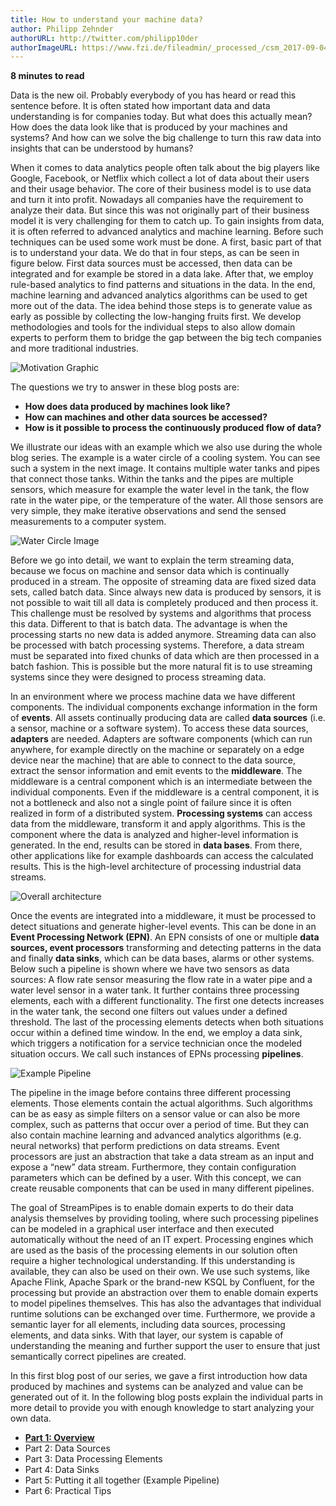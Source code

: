 ```yaml
---
title: How to understand your machine data?
author: Philipp Zehnder
authorURL: http://twitter.com/philipp10der
authorImageURL: https://www.fzi.de/fileadmin/_processed_/csm_2017-09-04_FO_Zehnder-Philipp_003_WEB_95564e4076.jpg
---
```

**<div style="float: left; padding-right: 40px;">8 minutes to read</div>**
<br>


Data is the new oil. Probably everybody of you has heard or read this sentence before.
It is often stated how important data and data understanding is for companies today.
But what does this actually mean?  How does the data look like that is produced by your machines and systems?
And how can we solve the big challenge to turn this raw data into insights that can be understood by humans?

<!--truncate-->

When it comes to data analytics people often talk about the big players like Google, Facebook, or Netflix which collect a lot of data about their users and their usage behavior.
The core of their business model is to use data and turn it into profit. Nowadays all companies have the requirement to analyze their data.
But since this was not originally part of their business model it is very challenging for them to catch up.
To gain insights from data, it is often referred to advanced analytics and machine learning. Before such techniques can be used some work must be done.
A first, basic part of that is to understand your data. We do that in four steps, as can be seen in figure below.
First data sources must be accessed, then data can be integrated and for example be stored in a data lake.
After that, we employ rule-based analytics to find patterns and situations in the data.
In the end, machine learning and advanced analytics algorithms can be used to get more out of the data.
The idea behind those steps is to generate value as early as possible by collecting the low-hanging fruits first.
We develop methodologies and tools for the individual steps to also allow domain experts to perform them to bridge the gap between the big tech companies and more traditional industries.

<img class="blog-image" style="max-width:50%;" src="/blog/assets/2018-06-18-blog-post/01_motivation.png" alt="Motivation Graphic">

The questions we try to answer in these blog posts are:

* **How does data produced by machines look like?**
* **How can machines and other data sources be accessed?**
* **How is it possible to process the continuously produced flow of data?**

We illustrate our ideas with an example which we also use during the whole blog series.
The example is a water circle of a cooling system. You can see such a system in the next image.
It contains multiple water tanks and pipes that connect those tanks.
Within the tanks and the pipes are multiple sensors, which measure for example the water level in the tank, the flow rate in the water pipe, or the temperature of the water.
All those sensors are very simple, they make iterative observations and send the sensed measurements to a computer system.

<img class="blog-image" style="max-width:70%;" src="/blog/assets/2018-06-18-blog-post/02_anlage.png" alt="Water Circle Image">

Before we go into detail, we want to explain the term streaming data, because we focus on machine and sensor data which is continually produced in a stream.
The opposite of streaming data are fixed sized data sets, called batch data.
Since always new data is produced by sensors, it is not possible to wait till all data is completely produced and then process it.
This challenge must be resolved by systems and algorithms that process this data.
Different to that is batch data.
The advantage is when the processing starts no new data is added anymore.
Streaming data can also be processed with batch processing systems.
Therefore, a data stream must be separated into fixed chunks of data which are then processed in a batch fashion.
This is possible but the more natural fit is to use streaming systems since they were designed to process streaming data.

In an environment where we process machine data we have different components.
The individual components exchange information in the form of **events**.
All assets continually producing data are called **data sources** (i.e. a sensor, machine or a software system).
To access these data sources, **adapters** are needed.
Adapters are software components (which can run anywhere, for example directly on the machine or separately on a edge device near the machine) that are able to connect to the data source, extract the sensor information and emit events to the **middleware**.
The middleware is a central component which is an intermediate between the individual components.
Even if the middleware is a central component, it is not a bottleneck and also not a single point of failure since it is often realized in form of a distributed system.
**Processing systems** can access data from the middleware, transform it and apply algorithms.
This is the component where the data is analyzed and higher-level information is generated.
In the end, results can be stored in **data bases**.
From there, other applications like for example dashboards can access the calculated results.
This is the high-level architecture of processing industrial data streams.

<img class="blog-image" src="/blog/assets/2018-06-18-blog-post/03_architecture.png" alt="Overall architecture">

Once the events are integrated into a middleware, it must be processed to detect situations and generate higher-level events.
This can be done in an **Event Processing Network (EPN)**.
An EPN consists of one or multiple **data sources, event processors** transforming and detecting patterns in the data and finally **data sinks**, which can be data bases, alarms or other systems.
Below such a pipeline is shown where we have two sensors as data sources: A flow rate sensor measuring the flow rate in a water pipe and a water level sensor in a water tank.
It further contains three processing elements, each with a different functionality.
The first one detects increases in the water tank, the second one filters out values under a defined threshold.
The last of the processing elements detects when both situations occur within a defined time window.
In the end, we employ a data sink, which triggers a notification for a service technician once the modeled situation occurs.
We call such instances of EPNs processing **pipelines**.

<img class="blog-image" src="/blog/assets/2018-06-18-blog-post/04_pipeline.png" alt="Example Pipeline">

The pipeline in the image before contains three different processing elements.
Those elements contain the actual algorithms.
Such algorithms can be as easy as simple filters on a sensor value or can also be more complex, such as patterns that occur over a period of time.
But they can also contain machine learning and advanced analytics algorithms (e.g. neural networks) that perform predictions on data streams.
Event processors are just an abstraction that take a data stream as an input and expose a “new” data stream.
Furthermore, they contain configuration parameters which can be defined by a user.
With this concept, we can create reusable components that can be used in many different pipelines.

The goal of StreamPipes is to enable domain experts to do their data analysis themselves by providing tooling, where such processing pipelines can be modeled in a graphical user interface and then executed automatically without the need of an IT expert.
Processing engines which are used as the basis of the processing elements in our solution often require a higher technological understanding.
If this understanding is available, they can also be used on their own.
We use such systems, like Apache Flink, Apache Spark or the brand-new KSQL by Confluent, for the processing but provide an abstraction over them to enable domain experts to model pipelines themselves.
This has also the advantages that individual runtime solutions can be exchanged over time.
Furthermore, we provide a semantic layer for all elements, including data sources, processing elements, and data sinks.
With that layer, our system is capable of understanding the meaning and further support the user to ensure that just semantically correct pipelines are created.

In this first blog post of our series, we gave a first introduction how data produced by machines and systems can be analyzed and value can be generated out of it.
In the following blog posts explain the individual parts in more detail to provide you with enough knowledge to start analyzing your own data.

* **[Part 1: Overview](/blog/2018/06/16/blog-post)**
* Part 2: Data Sources
* Part 3: Data Processing Elements
* Part 4: Data Sinks
* Part 5: Putting it all together (Example Pipeline)
* Part 6: Practical Tips

